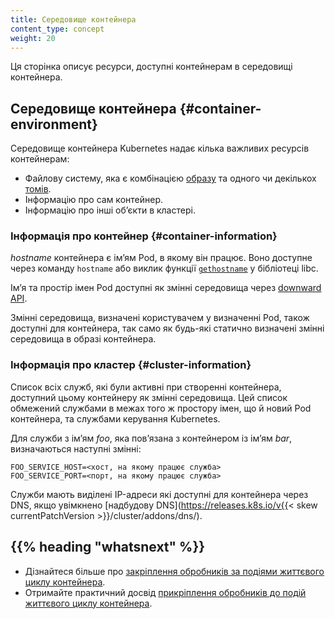 ```yaml
---
title: Середовище контейнера
content_type: concept
weight: 20
---
```


<!-- overview -->

Ця сторінка описує ресурси, доступні контейнерам в середовищі контейнера.


<!-- body -->

## Середовище контейнера {#container-environment}

Середовище контейнера Kubernetes надає кілька важливих ресурсів контейнерам:

* Файлову систему, яка є комбінацією [образу](/uk/docs/concepts/containers/images/) та одного чи декількох [томів](/uk/docs/concepts/storage/volumes/).
* Інформацію про сам контейнер.
* Інформацію про інші обʼєкти в кластері.

### Інформація про контейнер {#container-information}

*hostname* контейнера є імʼям Pod, в якому він працює. Воно доступне через команду `hostname` або виклик функції [`gethostname`](https://man7.org/linux/man-pages/man2/gethostname.2.html) у бібліотеці libc.

Імʼя та простір імен Pod доступні як змінні середовища через [downward API](/uk/docs/tasks/inject-data-application/downward-api-volume-expose-pod-information/).

Змінні середовища, визначені користувачем у визначенні Pod, також доступні для контейнера, так само як будь-які статично визначені змінні середовища в образі контейнера.

### Інформація про кластер {#cluster-information}

Список всіх служб, які були активні при створенні контейнера, доступний цьому контейнеру як змінні середовища. Цей список обмежений службами в межах того ж простору імен, що й новий Pod контейнера, та службами керування Kubernetes.

Для служби з імʼям *foo*, яка повʼязана з контейнером із імʼям *bar*, визначаються наступні змінні:

```shell
FOO_SERVICE_HOST=<хост, на якому працює служба>
FOO_SERVICE_PORT=<порт, на якому працює служба>
```

Служби мають виділені IP-адреси які доступні для контейнера через DNS, якщо увімкнено [надбудову DNS](https://releases.k8s.io/v{{< skew currentPatchVersion >}}/cluster/addons/dns/).

## {{% heading "whatsnext" %}}

* Дізнайтеся більше про [закріплення обробників за подіями життєвого циклу контейнера](/uk/docs/concepts/containers/container-lifecycle-hooks/).
* Отримайте практичний досвід [прикріплення обробників до подій життєвого циклу контейнера](/uk/docs/tasks/configure-pod-container/attach-handler-lifecycle-event/).
